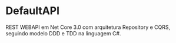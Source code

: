 # DefaultAPI
REST WEBAPI em Net Core 3.0 com arquitetura Repository e CQRS, seguindo modelo DDD e TDD na linguagem C#.
